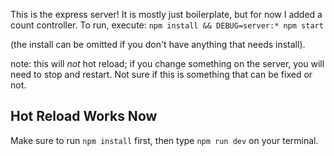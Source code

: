 This is the express server! It is mostly just boilerplate, but for now I added a count controller. To run, execute:
`npm install && DEBUG=server:* npm start`

(the install can be omitted if you don't have anything that needs install).

note: this will _not_ hot reload; if you change something on the server, you will need to stop and restart. Not sure if this is something that can be fixed or not.

## Hot Reload Works Now

Make sure to run `npm install` first, then type `npm run dev` on your terminal.
